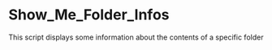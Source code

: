 # Show_Me_Folder_Infos
This script displays some information about the contents of a specific folder
